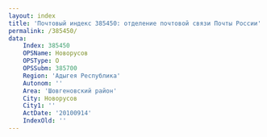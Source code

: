 ```yaml
---
layout: index
title: 'Почтовый индекс 385450: отделение почтовой связи Почты России'
permalink: /385450/
data:
    Index: 385450
    OPSName: Новорусов
    OPSType: О
    OPSSubm: 385700
    Region: 'Адыгея Республика'
    Autonom: ''
    Area: 'Шовгеновский район'
    City: Новорусов
    City1: ''
    ActDate: '20100914'
    IndexOld: ''
---
```

